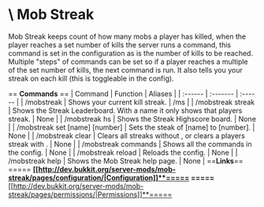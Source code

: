 \\
Mob Streak
==========
Mob Streak keeps count of how many mobs a player has killed, when the player reaches a set number of kills the server runs a command, this command is set in the configuration as is the number of kills to be reached. Multiple "steps" of commands can be set so if a player reaches a multiple of the set number of kills, the next command is run. It also tells you your streak on each kill (this is toggleable in the config).

== **Commands** ==
| Command | Function | Aliases |
| :------ | :------- | :------ |
| /mobstreak | Shows your current kill streak. | /ms |
| /mobstreak streak <name> | Shows the Streak Leaderboard. With a name it only shows that players streak. | None |
| /mobstreak hs | Shows the Streak Highscore board. | None |
| /mobstreak set [name] [number] | Sets the steak of [name] to [number]. | None |
| /mobstreak clear <name> | Clears all streaks without <name>, or clears a players streak with <name>. | None |
| /mobstreak commands | Shows all the commands in the config. | None |
| /mobstreak reload | Reloads the config. | None |
| /mobstreak help | Shows the Mob Streak help page. | None |
==**Links**==
===== **[[http://dev.bukkit.org/server-mods/mob-streak/pages/configuration/|Configuration]]**=====
=====**[[http://dev.bukkit.org/server-mods/mob-streak/pages/permissions/|Permissions]]**=====
